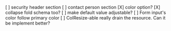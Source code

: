 [ ] security header section
[ ] contact person section
[X] color option?
[X] collapse fold schema too?
[ ] make default value adjustable?
[ ] Form input's color follow primary color
[ ] ColResize-able really drain the resource. Can it be implement better?